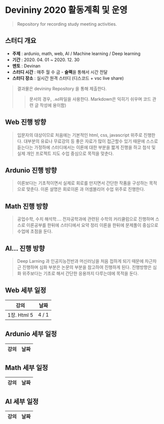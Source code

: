 # Devininy 2020 활동계획 및 운영
> Repository for recording study meeting activities.

## 스터디 개요
* **주제** : ardunio, math, web, AI / Machine learning / Deep learning
* **기간** : 2020. 04. 01 ~ 2020. 12. 30
* **멘토** : Devinan
* **스터디 시간** : 매주 월 수 금 - **슬랙**을 통해서 시간 전달
* **스터디 장소** : 실시간 원격 스터디 (디스코드 + vsc live share)

> 결과물은 devininy Repository 을 통해 제출한다.
> > 문서의 경우, `.md`파일을 사용한다.
> > Markdown은  익히기 쉬우며 코드 관련 글 작성에 용이함)

## Web 진행 방향

> 입문자의 대상이므로 처음에는 기본적인 html, css, javascript 위주로 진행한다.
> 대부분의 유료나 무료강의 등 좋은 자료가 많이 접근할수 있기 때문에 스스로 듣는다는 가정하에 스터디에서는 이론에 대한 부분을 짧게 진행을 하고 첨삭 및 실제 개인 프로젝트 지도 수업 중심으로 목적을 맞춘다.

## Ardunio 진행 방향

> 이론보다는 기초적이면서 실제로 회로를 만지면서 간단한 작품을 구성하는 목적으로 맞춘다.
> 이론 설명은 회로이론 과 어셈블리어 수업 위주로 진행한다.


## Math 진행 방향

> 공업수학, 수치 해석학.... 전자공학과에 관련된 수학의 커리큘럼으로 진행하며 
> 스스로 이론공부를 한뒤에 스터디에서 요약 정리 이론을 한뒤에 문제풀이 중심으로 수업에 초점을 둔다.

## AI... 진행 방향

> Deep Larning 과 인공지능전반과 머신러닝을 처음 접하게 되기 때문에 차근차근 진행하며
> 심화 부분은 논문의 부분을 참고하여 진행하게 된다. 진행방향은 심화 위주보다는 기초로 해서 간단한 응용까지 다루는데에 목적을 둔다.


## Web 세부 일정
| 강의                | 날짜 |
| ----------------- | --- |
| 1장. Html 5    | 4 / 1 |

## Ardunio 세부 일정
| 강의                | 날짜 |
| ----------------- | --- |


## Math 세부 일정
| 강의                | 날짜 |
| ----------------- | --- |

## AI 세부 일정
| 강의                | 날짜 |
| ----------------- | --- |

